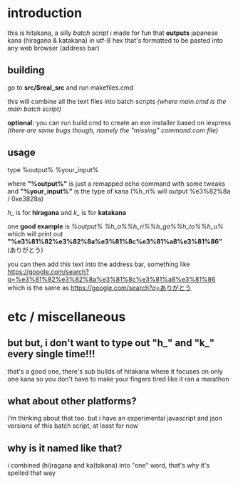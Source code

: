 # introduction
this is hitakana, a silly *batch script* i made for fun that **outputs** japanese kana (hiragana & katakana) in utf-8 hex that's formatted to be pasted into any web browser (address bar)

## building
go to **src/$real_src** and run makefiles.cmd

this will combine all the text files into batch scripts *(where main.cmd is the main batch script)*

**optional:** you can run build.cmd to create an exe installer based on iexpress *(there are some bugs though, namely the "missing" command.com file)*

## usage
type %output% %your_input%

where **"%output%"** is just a remapped echo command with some tweaks and **"%your_input%"** is the type of kana (%h_ri% will output %e3%82%8a / 0xe3828a)

*h_* is for **hiragana** and *k_* is for **katakana**

one **good example** is *%output% %h_a%%h_ri%%h_ga%%h_to%%h_u%* which will print out **"%e3%81%82%e3%82%8a%e3%81%8c%e3%81%a8%e3%81%86"** (ありがとう)

you can then add this text into the address bar, something like https://google.com/search?q=%e3%81%82%e3%82%8a%e3%81%8c%e3%81%a8%e3%81%86 which is the same as https://google.com/search?q=ありがとう

# etc / miscellaneous

## but but, i don't want to type out "h_" and "k_" every single time!!!

that's a good one, there's sub builds of hitakana where it focuses on only one kana so you don't have to make your fingers tired like it ran a marathon

## what about other platforms?

i'm thinking about that too. but i have an experimental javascript and json versions of this batch script, at least for now

## why is it named like that?
i combined (hi)ragana and ka(takana) into "one" word, that's why it's spelled that way

